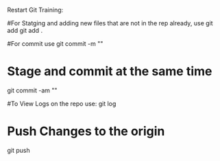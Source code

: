 Restart Git Training:


#For Statging and adding new files that are not in the rep already, use git add 
git add . 

#For commit use 
git commit -m "<Your Comment here for the commit>"

# Stage and commit at the same time
git commit -am "<Comment>"


#To View Logs on the repo use:
git log



# Push Changes to the origin
git push